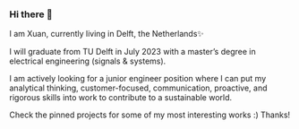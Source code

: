 ### Hi there 👋

I am Xuan, currently living in Delft, the Netherlands✨

I will graduate from TU Delft in July 2023 with a master’s degree in electrical engineering (signals & systems).

I am actively looking for a junior engineer position where I can put my analytical thinking, customer-focused, communication, proactive, and rigorous skills into work to contribute to a sustainable world.

Check the pinned projects for some of my most interesting works :) Thanks!


<!--

I am a master's student in electrical engineering (track: signals & systems) at TU Delft. My expected graduation date is July 2023.

I have a strong affinity with data & analytics. My interest is in the process of leveraging data to address business challenges. I am looking for a challenging data engineer/analyst full-time job starting in September 2023. I believe my strong technical background, international inclusive mindset, results driven personality will benefit your company. Please feel free to reach out if there are any opportunities in the data-driven area!

I am actively looking for a junior position/traineeship program in data-driven field as a data engineer/data scientist/data analyst which I can put my skills into practice and develop myself into a skilled data professional. Please take a look at my [CV](https://xuangao6.github.io/documents/X.Gao_CV.pdf).

**xuangao6/xuangao6** is a ✨ _special_ ✨ repository because its `README.md` (this file) appears on your GitHub profile.

Here are some ideas to get you started:

- 🔭 I’m currently working on ...
- 🌱 I’m currently learning ...
- 👯 I’m looking to collaborate on ...
- 🤔 I’m looking for help with ...
- 💬 Ask me about ...
- 📫 How to reach me: ...
- 😄 Pronouns: ...
- ⚡ Fun fact: ...
-->
